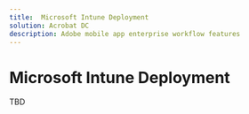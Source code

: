 ```yaml
---
title:  Microsoft Intune Deployment
solution: Acrobat DC
description: Adobe mobile app enterprise workflow features
---
```


# Microsoft Intune Deployment 

TBD
